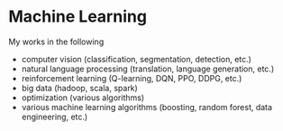 # Machine Learning
My works in the following
- computer vision (classification, segmentation, detection, etc.)
- natural language processing (translation, language generation, etc.)
- reinforcement learning (Q-learning, DQN, PPO, DDPG, etc.)
- big data (hadoop, scala, spark)
- optimization (various algorithms)
- various machine learning algorithms (boosting, random forest, data engineering, etc.)
